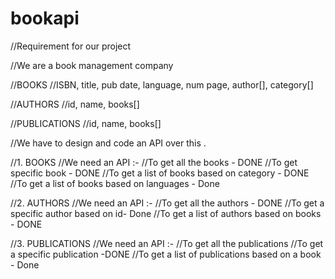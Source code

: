 # bookapi
//Requirement for our project

//We are a book management company

//BOOKS
//ISBN, title, pub date, language, num page, author[], category[]

//AUTHORS
//id, name, books[]

//PUBLICATIONS
//id, name, books[]

//We have to design and code an API over this .

//1. BOOKS
//We need an API :-
//To get all the books - DONE
//To get specific book - DONE
//To get a list of books based on category - DONE
//To get a list of books based on languages - Done

//2. AUTHORS
//We need an API :-
//To get all the authors - DONE
//To get a specific author based on id- Done
//To get a list of authors based on books - DONE

//3. PUBLICATIONS
//We need an API :-
//To get all the publications
//To get a specific publication -DONE
//To get a list of publications based on a book - Done
